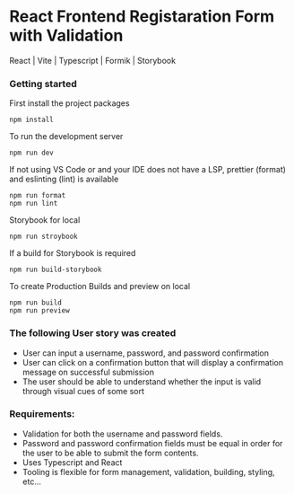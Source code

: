 # React Frontend Registaration Form with Validation

React | Vite | Typescript | Formik | Storybook

### Getting started

First install the project packages

```
npm install
```

To run the development server

```
npm run dev
```

If not using VS Code or and your IDE does not have a LSP,
prettier (format) and eslinting (lint) is available

```
npm run format
npm run lint
```

Storybook for local

```
npm run stroybook
```

If a build for Storybook is required

```
npm run build-storybook
```

To create Production Builds and preview on local

```
npm run build
npm run preview
```

### The following User story was created

- User can input a username, password, and password confirmation
- User can click on a confirmation button that will display a confirmation message on successful submission
- The user should be able to understand whether the input is valid through visual cues of some sort

### Requirements:

- Validation for both the username and password fields.
- Password and password confirmation fields must be equal in order for the user to be able to submit the form contents.
- Uses Typescript and React
- Tooling is flexible for form management, validation, building, styling, etc...
